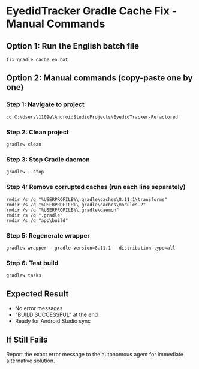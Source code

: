 # EyedidTracker Gradle Cache Fix - Manual Commands

## Option 1: Run the English batch file
```
fix_gradle_cache_en.bat
```

## Option 2: Manual commands (copy-paste one by one)

### Step 1: Navigate to project
```
cd C:\Users\1109e\AndroidStudioProjects\EyedidTracker-Refactored
```

### Step 2: Clean project
```
gradlew clean
```

### Step 3: Stop Gradle daemon
```
gradlew --stop
```

### Step 4: Remove corrupted caches (run each line separately)
```
rmdir /s /q "%USERPROFILE%\.gradle\caches\8.11.1\transforms"
rmdir /s /q "%USERPROFILE%\.gradle\caches\modules-2"
rmdir /s /q "%USERPROFILE%\.gradle\daemon"
rmdir /s /q ".gradle"
rmdir /s /q "app\build"
```

### Step 5: Regenerate wrapper
```
gradlew wrapper --gradle-version=8.11.1 --distribution-type=all
```

### Step 6: Test build
```
gradlew tasks
```

## Expected Result
- No error messages
- "BUILD SUCCESSFUL" at the end
- Ready for Android Studio sync

## If Still Fails
Report the exact error message to the autonomous agent for immediate alternative solution.
